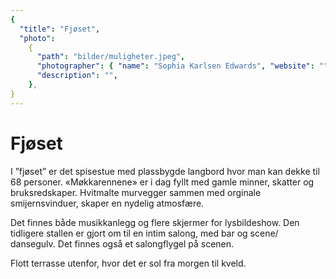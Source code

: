```yaml
---
{
  "title": "Fjøset",
  "photo":
    {
      "path": "bilder/muligheter.jpeg",
      "photographer": { "name": "Sophia Karlsen Edwards", "website": "" },
      "description": "",
    },
}
---
```


# Fjøset

I ”fjøset” er det spisestue med plassbygde langbord hvor man kan dekke til 68 personer. «Møkkarennene» er i dag fyllt med gamle minner, skatter og bruksredskaper. Hvitmalte murvegger sammen med orginale smijernsvinduer, skaper en nydelig atmosfære.

Det finnes både musikkanlegg og flere skjermer for lysbildeshow. Den tidligere stallen er gjort om til en intim salong, med bar og scene/ dansegulv. Det finnes også et salongflygel på scenen.

Flott terrasse utenfor, hvor det er sol fra morgen til kveld.
